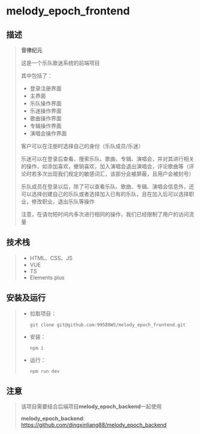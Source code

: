 # melody_epoch_frontend

## 描述

> **音律纪元**
>
> 这是一个乐队歌迷系统的前端项目
>
> 其中包括了：
>
> - 登录注册界面
> - 主界面
> - 乐队操作界面
> - 乐迷操作界面
> - 歌曲操作界面
> - 专辑操作界面
> - 演唱会操作界面
>
> 客户可以在注册时选择自己的身份（乐队成员/乐迷）
>
> 乐迷可以在登录后查看、搜索乐队、歌曲、专辑、演唱会，并对其进行相关的操作，如添加喜欢，撤销喜欢，加入演唱会退出演唱会，评论歌曲等（评论时若多次出现我们规定的敏感词汇，该部分会被屏蔽，且用户会被封号）
>
> 乐队成员在登录以后，除了可以查看乐队、歌曲、专辑、演唱会信息外，还可以选择创建自己的乐队或者选择加入已有的乐队，且在加入后可以选择职业，修改职业，退出乐队等操作
>
> 注意，在请勿短时间内多次进行相同的操作，我们已经限制了用户的访问流量

## 技术栈

> - HTML、CSS、JS
> - VUE
> - TS
> - Elements plus

## 安装及运行

> - 拉取项目：
>
>   ```
>   git clone git@github.com:99588WS/melody_epoch_frontend.git
>   ```
>
>   
>
> - 安装：
>
>   ```
>   npm i
>   ```
>
> - 运行：
>
>   ```
>   npm run dev
>   ```

## 注意

> 该项目需要结合后端项目**melody_epoch_backend**一起使用
>
> **melody_epoch_backend**: https://github.com/dingxinliang88/melody_epoch_backend